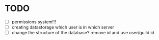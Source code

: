 # TODO
- [ ]  permissions system!!!
- [ ]  creating datastorage which user is in which server
- [ ]  change the structure of the database? remove id and use user/guild id
